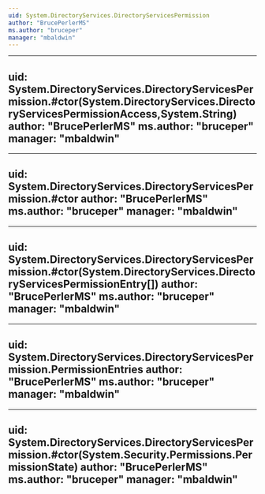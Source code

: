 ```yaml
---
uid: System.DirectoryServices.DirectoryServicesPermission
author: "BrucePerlerMS"
ms.author: "bruceper"
manager: "mbaldwin"
---
```


---
uid: System.DirectoryServices.DirectoryServicesPermission.#ctor(System.DirectoryServices.DirectoryServicesPermissionAccess,System.String)
author: "BrucePerlerMS"
ms.author: "bruceper"
manager: "mbaldwin"
---

---
uid: System.DirectoryServices.DirectoryServicesPermission.#ctor
author: "BrucePerlerMS"
ms.author: "bruceper"
manager: "mbaldwin"
---

---
uid: System.DirectoryServices.DirectoryServicesPermission.#ctor(System.DirectoryServices.DirectoryServicesPermissionEntry[])
author: "BrucePerlerMS"
ms.author: "bruceper"
manager: "mbaldwin"
---

---
uid: System.DirectoryServices.DirectoryServicesPermission.PermissionEntries
author: "BrucePerlerMS"
ms.author: "bruceper"
manager: "mbaldwin"
---

---
uid: System.DirectoryServices.DirectoryServicesPermission.#ctor(System.Security.Permissions.PermissionState)
author: "BrucePerlerMS"
ms.author: "bruceper"
manager: "mbaldwin"
---
